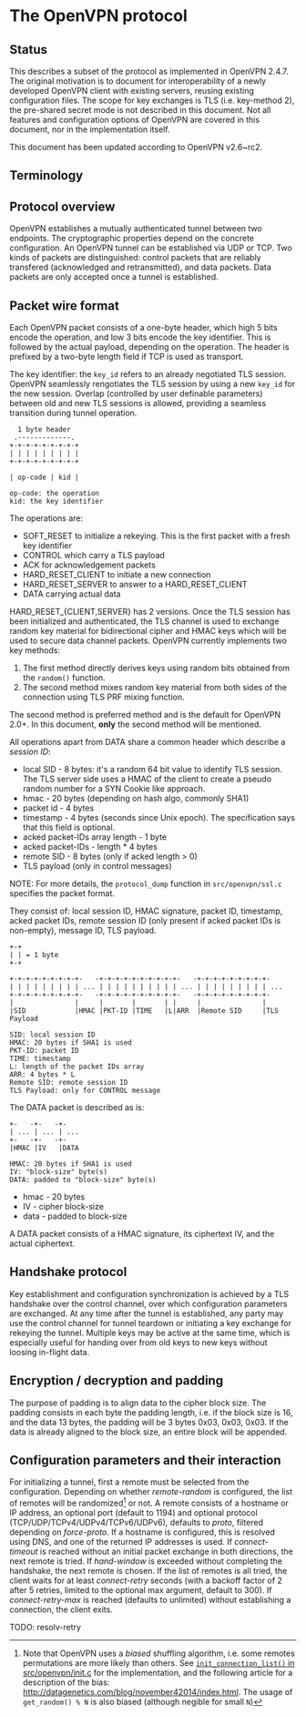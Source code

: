 # The OpenVPN protocol

## Status

This describes a subset of the protocol as implemented in OpenVPN 2.4.7. The
original motivation is to document for interoperability of a newly developed
OpenVPN client with existing servers, reusing existing configuration files.  The
scope for key exchanges is TLS (i.e. key-method 2), the pre-shared secret mode
is not described in this document. Not all features and configuration options of
OpenVPN are covered in this document, nor in the implementation itself.

This document has been updated according to OpenVPN v2.6~rc2.

## Terminology

## Protocol overview

OpenVPN establishes a mutually authenticated tunnel between two endpoints. The
cryptographic properties depend on the concrete configuration. An OpenVPN tunnel
can be established via UDP or TCP. Two kinds of packets are distinguished:
control packets that are reliably transfered (acknowledged and retransmitted),
and data packets. Data packets are only accepted once a tunnel is established.

## Packet wire format

Each OpenVPN packet consists of a one-byte header, which high 5 bits encode the
operation, and low 3 bits encode the key identifier. This is followed by the
actual payload, depending on the operation. The header is prefixed by a two-byte
length field if TCP is used as transport.

The key identifier: the `key_id` refers to an already negotiated TLS session.
OpenVPN seamlessly rengotiates the TLS session by using a new `key_id` for the
new session. Overlap (controlled by user definable parameters) between old and
new TLS sessions is allowed, providing a seamless transition during tunnel
operation.

```
  1 byte header
 .-------------.
+-+-+-+-+-+-+-+-+
| | | | | | | | |
+-+-+-+-+-+-+-+-+

| op-code | kid |

op-code: the operation
kid: the key identifier
```

The operations are:
- SOFT_RESET to initialize a rekeying. This is the first packet with a fresh
  key identifier
- CONTROL which carry a TLS payload
- ACK for acknowledgement packets
- HARD_RESET_CLIENT to initiate a new connection
- HARD_RESET_SERVER to answer to a HARD_RESET_CLIENT
- DATA carrying actual data

HARD_RESET_{CLIENT,SERVER} has 2 versions. Once the TLS session has been
initialized and authenticated, the TLS channel is used to exchange random key
material for bidirectional cipher and HMAC keys which will be used to secure
data channel packets. OpenVPN currently implements two key methods:
1) The first method directly derives keys using random bits obtained from the
   `random()` function.
2) The second method mixes random key material from both sides of the connection
  using TLS PRF mixing function.

The second method is preferred method and is the default for OpenVPN 2.0+. In
this document, **only** the second method will be mentioned.

All operations apart from DATA share a common header which describe a
_session ID_:
- local SID - 8 bytes: it's a random 64 bit value to identify TLS session. The
  TLS server side uses a HMAC of the client to create a pseudo random number for
  a SYN Cookie like approach.
- hmac - 20 bytes (depending on hash algo, commonly SHA1)
- packet id - 4 bytes
- timestamp - 4 bytes (seconds since Unix epoch). The specification says that
  this field is optional.
- acked packet-IDs array length - 1 byte
- acked packet-IDs - length * 4 bytes
- remote SID - 8 bytes (only if acked length > 0)
- TLS payload (only in control messages)

NOTE: For more details, the `protocol_dump` function in `src/openvpn/ssl.c`
specifies the packet format.

They consist of: local session ID, HMAC signature, packet ID, timestamp, acked
packet IDs, remote session ID (only present if acked packet IDs is non-empty),
message ID, TLS payload.

```
+-+
| | = 1 byte
+-+

+-+-+-+-+-+-+-+-+-   -+-+-+-+-+-+-+-+-+-+-   -+-+-+-+-+-+-+-+-+-
| | | | | | | | | ... | | | | | | | | | | ... | | | | | | | | | ...
+-+-+-+-+-+-+-+-+-   -+-+-+-+-+-+-+-+-+-+-   -+-+-+-+-+-+-+-+-+-
|               |     |       |       | |     |               |
|SID            |HMAC |PKT-ID |TIME   |L|ARR  |Remote SID     |TLS Payload

SID: local session ID
HMAC: 20 bytes if SHA1 is used
PKT-ID: packet ID
TIME: timestamp
L: length of the packet IDs array
ARR: 4 bytes * L
Remote SID: remote session ID
TLS Payload: only for CONTROL message
```

The DATA packet is described as is:
```
+-   -+-   -+-
| ... | ... | ...
+-   -+-   -+-
|HMAC |IV   |DATA

HMAC: 20 bytes if SHA1 is used
IV: "block-size" byte(s)
DATA: padded to "block-size" byte(s)
```

- hmac - 20 bytes
- IV - cipher block-size
- data - padded to block-size

A DATA packet consists of a HMAC signature, its ciphertext IV, and the actual
ciphertext.

## Handshake protocol

Key establishment and configuration synchronization is achieved by a TLS
handshake over the control channel, over which configuration parameters are
exchanged. At any time after the tunnel is established, any party may use the
control channel for tunnel teardown or initiating a key exchange for rekeying
the tunnel. Multiple keys may be active at the same time, which is especially
useful for handing over from old keys to new keys without loosing in-flight
data.

## Encryption / decryption and padding

The purpose of padding is to align data to the cipher block size. The padding
consists in each byte the padding length, i.e. if the block size is 16, and the
data 13 bytes, the padding will be 3 bytes 0x03, 0x03, 0x03.  If the data is
already aligned to the block size, an entire block will be
appended.

## Configuration parameters and their interaction

For initializing a tunnel, first a remote must be selected from the
configuration. Depending on whether *remote-random* is configured, the list of
remotes will be randomized[^remote-random-bias] or not. A remote consists of a hostname or IP
address, an optional port (default to 1194) and optional protocol
(TCP/UDP/TCPv4/UDPv4/TCPv6/UDPv6), defaults to *proto*, filtered depending on
*force-proto*. If a hostname is configured, this is resolved using DNS, and one
of the returned IP addresses is used. If *connect-timeout* is reached without an
initial packet exchange in both directions, the next remote is tried. If
*hand-window* is exceeded without completing the handshake, the next remote is
chosen. If the list of remotes is all tried, the client waits for at least
*connect-retry* seconds (with a backoff factor of 2 after 5 retries, limited to
the optional max argument, default to 300). If *connect-retry-max* is reached
(defaults to unlimited) without establishing a connection, the client exits.

TODO: resolv-retry

[^remote-random-bias]: Note that OpenVPN uses a *biased* shuffling algorithm,
  i.e. some remotes permutations are more likely than others.
  See [`init_connection_list()` in
  src/openvpn/init.c](https://github.com/OpenVPN/openvpn/blob/0793eb105c5720c4eb31af71c9db81459439e510/src/openvpn/init.c#L474-L498)
  for the implementation, and the following article for a description of the
  bias: http://datagenetics.com/blog/november42014/index.html. The usage of
  `get_random() % N` is also biased (although negible for small `N`)
